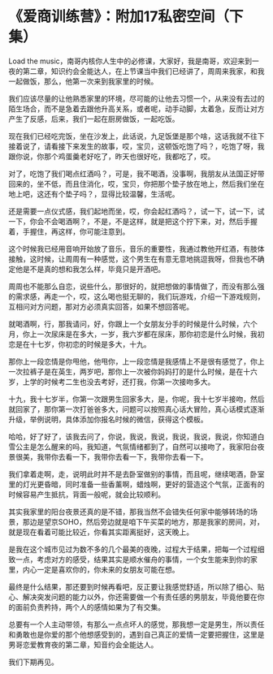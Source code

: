 # 《爱商训练营》：附加17私密空间（下集）

 Load the music，南哥内核你人生中的必修课，大家好，我是南哥，欢迎来到一夜的第二章，知识约会全能达人，在上节课当中我们已经讲了，周周来我家，和我一起做饭，那么，他第一次来到我家里的时候。

我们应该尽量的让他熟悉家里的环境，尽可能的让他去习惯一个，从来没有去过的陌生场合，而不是急着去跟他升高关系，或者呢，动手动脚，太着急，反而让对方产生了反感，后来，我们一起在厨房做饭，一起吃饭。

现在我们已经吃完饭，坐在沙发上，此话说，九足饭堡是那个啥，这话我就不往下接着说了，请看接下来发生的故事，哎，宝贝，这顿饭吃饱了吗？，吃饱了呀，我跟你说，你那个鸡蛋羹老好吃了，昨天也很好吃，我都吃了，哎。

对了，吃饱了我们喝点红酒吗？，可是，我不喝酒，没事啊，我朋友从法国正好带回来的，坐不低，而且住消化，哎，宝贝，你把那个垫子放在地上，然后我们坐在地上吧，这还有个垫子吗？，显得比较温馨，生活呢。

还是需要一点仪式感，我们起地而坐，哎，你会起红酒吗？，试一下，试一下，试一下，你会不会喝酒啊？，不是，不是这样，就是把这个拧下来，对，然后手握着，手握住，再这样，你可能注意到。

这个时候我已经用音响开始放了音乐，音乐的重要性，我通过教他开红酒，有肢体接触，这时候，让周周有一种感觉，这个男生在有意无意地挑逗我呀，但我也不确定他是不是真的想和我怎么样，毕竟只是开酒吧。

周周也不能那么自恋，说些什么，那很好的，就把想做的事情做了，而没有那么强的需求感，再走一个，哎，这么喝也挺无聊的，我们玩游戏，介绍一下游戏规则，互相问对方问题，那对方必须真实回答，如果不想回答呢。

就喝酒啊，行，那我请问，好，你跟上一个女朋友分手的时候是什么时候，六个月，你上一次尿床是在多大，一岁，我六岁都在尿床，那你初恋是什么时候，我初恋是在十七岁，你初恋的时候是多大，十九。

那你上一段恋情是你甩他，他甩你，上一段恋情是我感情上不是很有感觉了，你上一次拉裤子是在英生，两岁吧，那你上一次被你妈妈打的是什么时候，是在十六岁，上学的时候考二生也没去考好，还打我，你第一次接吻多大。

十九，我十七岁半，你第一次跟男生回家多大，是，你呢，我十七岁半接吻，然后就回家了，那你第一次打爸爸多大，问题可以按照真心话大冒险，真心话模式逐渐升级，举例说明，具体添加你报名时候的微信，获得这个模板。

哈哈，好了好了，该我去问了，你说，我说，我说，我说，我说，我说，你知道白雪公主是怎么醒来的吗，我知道，气氛情绪都到了，自然可以接吻了，我家阳台夜景很美，我带你去看一下，我带你去看一下，我带你去看一下。

我们拿着走啊，走，说明此时并不是去卧室做别的事情，而且呢，继续喝酒，卧室里的灯光更昏暗，同时准备一些香薰啊，蜡烛啊，更好的营造这个气氛，正面有的时候容易产生抵抗，背面一般呢，就会比较顺利。

其实我家里的阳台夜景还真的是不错，那我当然不会错失任何家中能够转场的场景，那边是望京SOHO，然后旁边就是咱下午买菜的地方，那是我家的房间，对，就是现在看着可能比较近，你看其实距离挺好，这天晚上。

是我在这个城市见过为数不多的几个最美的夜晚，过程大于结果，把每一个过程细致一点，考虑对方的感受，结果其实是顺水催舟的事情，一个女生能来到你的家里，内心一定是喜欢你的，你未来的女朋友可能在想。

最终是什么结果，那还要到时候再看吧，反正要让我感觉舒适，所以除了细心、贴心、解决突发问题的能力以外，你还需要做一个有责任感的男朋友，毕竟他要在你的面前负责矜持，两个人的感情如果为了有交集。

总要有一个人主动带领，有那么一点点坏人的感觉，那我想一定是男生，所以责任和勇敢也是你爱的那个他想感受到的，遇到自己真正的爱情一定要把握住，这里是男哥恋爱教育夜的第二章，知音约会全能达人。

我们下期再见。
